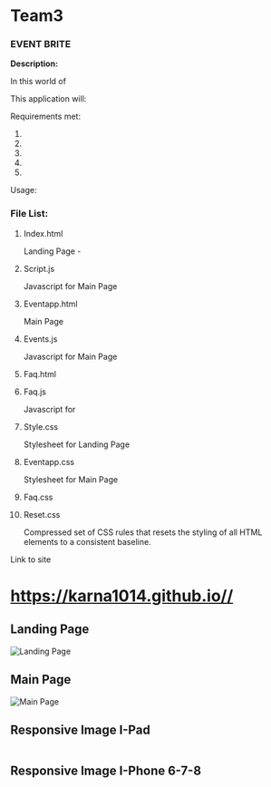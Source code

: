 # Team3
### EVENT BRITE

**Description:**

In this world of 

This application will:

Requirements met:

1.  
2. 
3. 
4. 
5. 



Usage:



### File List:

1. Index.html
    
    Landing Page - 

2. Script.js    
    
    Javascript for Main Page 

3. Eventapp.html      

    Main Page

4. Events.js 

    Javascript for Main Page

5. Faq.html         

   

6. Faq.js         

    Javascript for
    
7. Style.css         

    Stylesheet for Landing Page

8. Eventapp.css

    Stylesheet for Main Page

9. Faq.css



10. Reset.css

    Compressed set of CSS rules that resets the styling of all HTML elements to a consistent baseline.


Link to site

# https://karna1014.github.io//


## Landing Page

![Landing Page]()

## Main Page

![Main Page]()

## Responsive Image I-Pad

![]()

## Responsive Image I-Phone 6-7-8

![]()